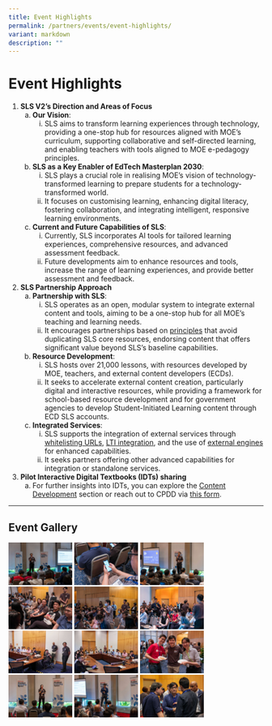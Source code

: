 ```yaml
---
title: Event Highlights
permalink: /partners/events/event-highlights/
variant: markdown
description: ""
---
```

<h1>Event Highlights</h1>
<ol>
	<li><strong>SLS V2’s Direction and Areas of Focus</strong>
        <ul style="list-style-type: lower-alpha;">
            <li><strong>Our Vision</strong>:
                <ol style="list-style-type: lower-roman;">
                    <li>SLS aims to transform learning experiences through technology, providing a one-stop hub for resources aligned with MOE’s curriculum, supporting collaborative and self-directed learning, and enabling teachers with tools aligned to MOE e-pedagogy principles.</li>
                </ol>
            </li>
            <li><strong>SLS as a Key Enabler of EdTech Masterplan 2030</strong>:
                <ol style="list-style-type: lower-roman;">
                    <li>SLS plays a crucial role in realising MOE’s vision of technology-transformed learning to prepare students for a technology-transformed world.</li>
                    <li>It focuses on customising learning, enhancing digital literacy, fostering collaboration, and integrating intelligent, responsive learning environments.</li>
                </ol>
            </li>
            <li><strong>Current and Future Capabilities of SLS</strong>:
                <ol style="list-style-type: lower-roman;">
                    <li>Currently, SLS incorporates AI tools for tailored learning experiences, comprehensive resources, and advanced assessment feedback.</li>
                    <li>Future developments aim to enhance resources and tools, increase the range of learning experiences, and provide better assessment and feedback.</li>
                </ol>
            </li>
        </ul>
    </li>
	<li><strong>SLS Partnership Approach</strong>
        <ul style="list-style-type: lower-alpha;">
            <li><strong>Partnership with SLS</strong>:
                <ol style="list-style-type: lower-roman;">
                    <li>SLS operates as an open, modular system to integrate external content and tools, aiming to be a one-stop hub for all MOE’s teaching and learning needs.</li>
									<li>It encourages partnerships based on <a target="_blank" href="/partners/partnership/partnership-with-sls/">principles</a> that avoid duplicating SLS core resources, endorsing content that offers significant value beyond SLS’s baseline capabilities.</li>
                </ol>
            </li>
            <li><strong>Resource Development</strong>:
                <ol style="list-style-type: lower-roman;">
                    <li>SLS hosts over 21,000 lessons, with resources developed by MOE, teachers, and external content developers (ECDs).</li>
                    <li>It seeks to accelerate external content creation, particularly digital and interactive resources, while providing a framework for school-based resource development and for government agencies to develop Student-Initiated Learning content through ECD SLS accounts.</li>
                </ol>
            </li>
            <li><strong>Integrated Services</strong>:
                <ol style="list-style-type: lower-roman;">
                    <li>SLS supports the integration of external services through <a target="_blank" href="/partners/integration/whitelisted-websites/">whitelisting URLs</a>, <a target="_blank" href="/partners/integration/integrated-apps/">LTI integration</a>, and the use of <a target="_blank" href="/partners/integration/external-engines/">external engines</a> for enhanced capabilities.</li>
                    <li>It seeks partners offering other advanced capabilities for integration or standalone services.</li>
                </ol>
            </li>
        </ul>
    </li>
	<li><strong>Pilot Interactive Digital Textbooks (IDTs) sharing</strong>
		<ol style="list-style-type: lower-alpha;">
			<li>For further insights into IDTs, you can explore the <a target="_blank" href="/partners/partnership/partnership-models/">Content Development</a> section or reach out to CPDD via <a target="_blank" href="https://go.gov.sg/idtcontactform">this form</a>.</li></ol>
	</li>
</ol>
<hr>
<h2>Event Gallery</h2>
<a target="_blank" href="/images/6PartnersEngagement2024/JENI5853NY.jpg"><img src="/images/6PartnersEngagement2024/JENI5853NY.jpg" alt="Partners Engagement 2024" style="width: 25%; display: inline"></a>
<a target="_blank" href="/images/6PartnersEngagement2024/JENF3513_Enhanced_NRNY.jpg"><img src="/images/6PartnersEngagement2024/JENF3513_Enhanced_NRNY.jpg" alt="Partners Engagement 2024" style="width: 25%; display: inline"></a>
<a target="_blank" href="/images/6PartnersEngagement2024/JENI5749NY.jpg"><img src="/images/6PartnersEngagement2024/JENI5749NY.jpg" alt="Partners Engagement 2024" style="width: 25%; display: inline"></a>
<a target="_blank" href="/images/6PartnersEngagement2024/JENF3528_Enhanced_NRNY.jpg"><img src="/images/6PartnersEngagement2024/JENF3528_Enhanced_NRNY.jpg" alt="Partners Engagement 2024" style="width: 25%; display: inline"></a>
<a target="_blank" href="/images/6PartnersEngagement2024/JENF3658_Enhanced_NRNY.jpg"><img src="/images/6PartnersEngagement2024/JENF3658_Enhanced_NRNY.jpg" alt="Partners Engagement 2024" style="width: 25%; display: inline"></a>
<a target="_blank" href="/images/6PartnersEngagement2024/JENF3677_Enhanced_NRNY.jpg"><img src="/images/6PartnersEngagement2024/JENF3677_Enhanced_NRNY.jpg" alt="Partners Engagement 2024" style="width: 25%; display: inline"></a>
<a target="_blank" href="/images/6PartnersEngagement2024/JENI6066NY.jpg"><img src="/images/6PartnersEngagement2024/JENI6066NY.jpg" alt="Partners Engagement 2024" style="width: 25%; display: inline"></a>
<a target="_blank" href="/images/6PartnersEngagement2024/JENI6085NY.jpg"><img src="/images/6PartnersEngagement2024/JENI6085NY.jpg" alt="Partners Engagement 2024" style="width: 25%; display: inline"></a>
<a target="_blank" href="/images/6PartnersEngagement2024/JENF3827_Enhanced_NRNY.jpg"><img src="/images/6PartnersEngagement2024/JENF3827_Enhanced_NRNY.jpg" alt="Partners Engagement 2024" style="width: 25%; display: inline"></a>
<a target="_blank" href="/images/6PartnersEngagement2024/JENI5716NY.jpg"><img src="/images/6PartnersEngagement2024/JENI5716NY.jpg" alt="Partners Engagement 2024" style="width: 25%; display: inline"></a>
<a target="_blank" href="/images/6PartnersEngagement2024/JENI5957NY.jpg"><img src="/images/6PartnersEngagement2024/JENI5957NY.jpg" alt="Partners Engagement 2024" style="width: 25%; display: inline"></a>
<a target="_blank" href="/images/6PartnersEngagement2024/JENI5988NY.jpg"><img src="/images/6PartnersEngagement2024/JENI5988NY.jpg" alt="Partners Engagement 2024" style="width: 25%; display: inline"></a>